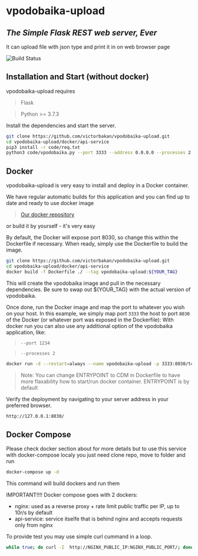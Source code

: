 # vpodobaika-upload
## _The Simple Flask REST web server, Ever_

It can upload file with json type and print it in on web browser page

![Build Status](https://github.com/victorbakan/vpodobaika-upload/actions/workflows/vpodobaika-upload-main.yaml/badge.svg)


## Installation and Start (without docker)

vpodobaika-upload requires 
> Flask

> Python >= 3.7.3

Install the dependencies and start the server.

```sh
git clone https://github.com/victorbakan/vpodobaika-upload.git
cd vpodobaika-upload/docker/api-service
pip3 install -r code/req.txt
python3 code/vpodobaika.py --port 3333 --address 0.0.0.0 --processes 2 --debug=true
```

## Docker
vpodobaika-upload is very easy to install and deploy in a Docker container.

We have regular automatic builds for this application and you can find up to date and ready to use docker image 
> [Our docker repository](https://hub.docker.com/r/bakan/vpodobaika-upload)

or build it by yourself - it's very easy

By default, the Docker will expose port 8030, so change this within the
Dockerfile if necessary. When ready, simply use the Dockerfile to
build the image.

```sh
git clone https://github.com/victorbakan/vpodobaika-upload.git
cd vpodobaika-upload/docker/api-service
docker build -f Dockerfile ./ --tag vpodobaika-upload:${YOUR_TAG}
```

This will create the vpodobaika image and pull in the necessary dependencies.
Be sure to swap out ${YOUR_TAG} with the actual version of vpodobaika.

Once done, run the Docker image and map the port to whatever you wish on
your host. In this example, we simply map port `3333` the host to
port `8030` of the Docker (or whatever port was exposed in the Dockerfile):
With docker run you can also use any additional option of the vpodobaika application, like:
> `--port 1234`

> `--processes 2`

```sh
docker run -d --restart=always --name vpodobaika-upload -p 3333:8030/tcp vpodobaika-upload:latest --port 8030 --processes 2
```
> Note: You can change ENTRYPOINT to CDM in Dockerfile to have more flaxability how to start/run docker container. ENTRYPOINT is by default

Verify the deployment by navigating to your server address in
your preferred browser.

```sh
http://127.0.0.1:8030/
```

## Docker Compose
Please check docker section about for more details but to use this service with docker-compose localy you just need clone repo, move to folder and run

```sh
docker-compose up -d
```
This command will build dockers and run them

IMPORTANT!!!!
Docker compose goes with 2 dockers:
- nginx: used as a reverse proxy + rate limit public traffic per IP, up to 10r/s by default
- api-service: service itselfe that is behind nginx and accepts requests only from nginx 


To provide test you may use simple curl cummand in a loop.
```sh
while true; do curl -I  http://NGINX_PUBLIC_IP:NGINX_PUBLIC_PORT/; done
```
